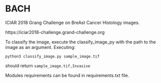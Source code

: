 # BACH

ICIAR 2018 Grang Challenge on BreAst Cancer Histology images.

<link>https://iciar2018-challenge.grand-challenge.org</link>

To classify the image, execute the classify_image_py with the path to the image as an argument. Executing:

```python3 classify_image.py sample_image.tif```

should return 
```sample_image.tif,Invasive```

Modules requirements can be found in requirements.txt file.
